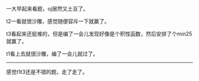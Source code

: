 一大早起来看题，oj居然又土豆了。

t2一看就很沙雕，感觉随便容斥一下就赢了。

t3看起来还挺难的，但是编了一会儿发现好像是个积性函数，然后安排了个min25就赢了。

t1看上去就很沙雕，编了一会儿就过了。

-----

感觉t1t3还是不错的题，走了走了。